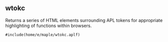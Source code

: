 <section>

# wtokc

</section>

<section class="function">

Returns a series of HTML elements surrounding APL tokens for appropriate highlighting of functions within browsers.

</section>

<section class="function">

```apl
#include(home/e/maple/wtokc.aplf)
```

</section>
